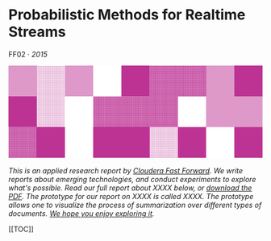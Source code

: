 # Probabilistic Methods for Realtime Streams

FF02 · _2015_

![](figures/cover.png) 

_This is an applied research report by [Cloudera Fast Forward](https://www.cloudera.com/products/fast-forward-labs-research.html).
We write reports about emerging technologies, and conduct experiments to explore what's possible.
Read our full report about XXXX below, or <a href="#" target="_blank" id="report-pdf-download">download the PDF</a>.
The prototype for our report on XXXX is called XXXX.
The prototype allows one to visualize the process of summarization over different types of documents.
[We hope you enjoy exploring it](http://fastforwardlabs.github.io/brief/)._

[[TOC]]

